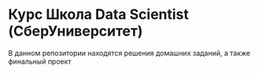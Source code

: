 # Курс Школа Data Scientist (СберУниверситет)
В данном репозитории находятся решения домашних заданий, а также финальный проект
